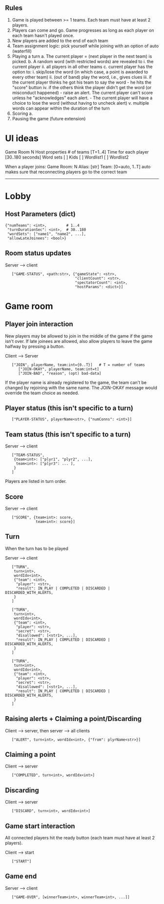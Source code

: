 Rules
-----

1. Game is played between >= 1 teams. Each team must have at least 2 players.
2. Players can come and go. Game progresses as long as each player on each team
   hasn't played once.
3. New players are added to the end of each team
4. Team assignment logic: pick yourself while joining with an option of auto (waterfill)
5. Playing a turn
   a. The current player = (next player in the next team) is picked.
   b. A random word (with restricted words) are revealed to
      i.  the current player
      ii. all players in all other teams
   c. current player has the option to:
      i.   skip/lose the word (in which case, a point is awarded to every other team)
      ii.  (out of band) play the word, i.e., gives clues
      iii. if the current player thinks he got his team to say the word
           - he hits the "score" button
      iv.  if the others think the player didn't get the word (or misconduct happened)
           - raise an alert. The current player can't score unless he "acknowledges" each alert.
           - The current player will have a choice to lose the word (without having to uncheck alert)
      v.   multiple words can appear within the duration of the turn
6. Scoring
   a. 
7. Pausing the game (future extension)

# UI ideas

Game Room N
   Host properties
      # of teams [T=1..4]
      Time for each player [30..180 seconds]
      Word sets
         [ ] Kids
         [ ] Wordlist1
         [ ] Wordlist2

When a player joins:
   Game Room: N
   Alias: [str]
   Team: [0=auto, 1..T]
      auto makes sure that reconnecting players go to the
      correct team

-----

# Lobby

## Host Parameters (dict)

```
{"numTeams": <int>,         # 1..4
 "turnDurationSec": <int>,  # 30..180
 "wordSets": ["name1", "name2", ...],
 "allowLateJoinees": <bool>} 
```

## Room status updates

Server --> client

```
   ["GAME-STATUS", <path:str>, {"gameState": <str>,
                                "clientCount": <str>,
                                "spectatorCount": <int>,
                                "hostParams": <dict>}]
```

# Game room

## Player join interaction

New players may be allowed to join in the middle of the game if the game isn't over. If late joinees are allowed, also allow players to leave the game halfway by pressing a button.

Client --> Server

```
   ["JOIN", playerName, team:int={0..T}]   # T = number of teams
      ["JOIN-OKAY", playerName, team:int=t]
      ["JOIN-BAD", "reason", (opt) bad-data]
```

   If the player name is already registered to the game, the team can't be changed
   by rejoining with the same name. The JOIN-OKAY message would override the team
   choice as needed.

## Player status (this isn't specific to a turn)

```
   ["PLAYER-STATUS", playerName<str>, {"numConns": <int>}]
```

## Team status (this isn't specific to a turn)

Server --> client

```
   ["TEAM-STATUS",
    {team<int>: ["plyr1", "plyr2", ...],
     team<int>: ["plyr3": ... ],
    }
   ]
```

Players are listed in turn order.


## Score

Server --> client

```
   ["SCORE", {team<int>: score,
              team<int>: score}]
```

## Turn

When the turn has to be played

Server --> client
```
   ["TURN",
    turn<int>,
    wordIdx<int>,
    {"team": <int>,
     "player": <str>,
     "result": IN_PLAY | COMPLETED | DISCARDED | DISCARDED_WITH_ALERTS,
    }
   ]

   ["TURN",
    turn<int>,
    wordIdx<int>,
    {"team": <int>,
     "player": <str>,
     "secret": <str>,
     "disallowed": [<str1>, ...],
     "result": IN_PLAY | COMPLETED | DISCARDED | DISCARDED_WITH_ALERTS,
    }
   ]

   ["TURN",
    turn<int>,
    wordIdx<int>,
    {"team": <int>,
     "player": <str>,
     "secret": <str>,
     "disallowed": [<str1>, ...],
     "result": IN_PLAY | COMPLETED | DISCARDED | DISCARDED_WITH_ALERTS,
    }
   ]
```

## Raising alerts + Claiming a point/Discarding

Client --> server, then server --> all clients

```
   ["ALERT", turn<int>, wordIdx<int>, {"from": plyrName<str>}]
```

## Claiming a point

Client --> server

```
   ["COMPLETED", turn<int>, wordIdx<int>]
```

## Discarding

Client --> server

```
   ["DISCARD", turn<int>, wordIdx<int>]
```


## Game start interaction

All connected players hit the ready button (each team must have at least 2 players).

Client --> start

```
   ["START"]
```


## Game end

Server --> client

```
   ["GAME-OVER", [winnerTeam<int>, winnerTeam<int>, ...]]
```
